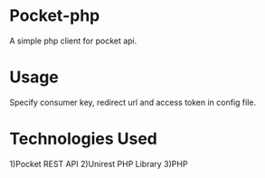 Pocket-php
==========

A simple php client for pocket api.

Usage
=========

Specify consumer key, redirect url and access token in config file.

Technologies Used
=================

1)Pocket REST API
2)Unirest PHP Library
3)PHP


